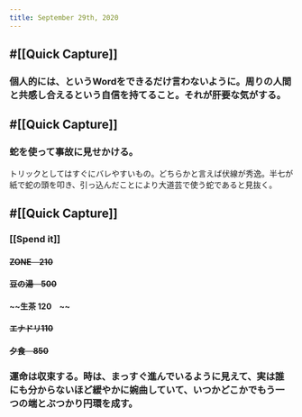 ```yaml
---
title: September 29th, 2020
---
```


## #[[Quick Capture]]
### 個人的には、というWordをできるだけ言わないように。周りの人間と共感し合えるという自信を持てること。それが肝要な気がする。



## #[[Quick Capture]]
### 蛇を使って事故に見せかける。
トリックとしてはすぐにバレやすいもの。どちらかと言えば伏線が秀逸。半七が紙で蛇の頭を叩き、引っ込んだことにより大道芸で使う蛇であると見抜く。



## #[[Quick Capture]]
### [[Spend it]]
#### ~~ZONE　210~~

#### ~~豆の湯　500~~

#### ~~生茶 120　~~

#### ~~エナドリ110~~

#### ~~夕食　850~~



### 運命は収束する。時は、まっすぐ進んでいるように見えて、実は誰にも分からないほど緩やかに婉曲していて、いつかどこかでもう一つの端とぶつかり円環を成す。


